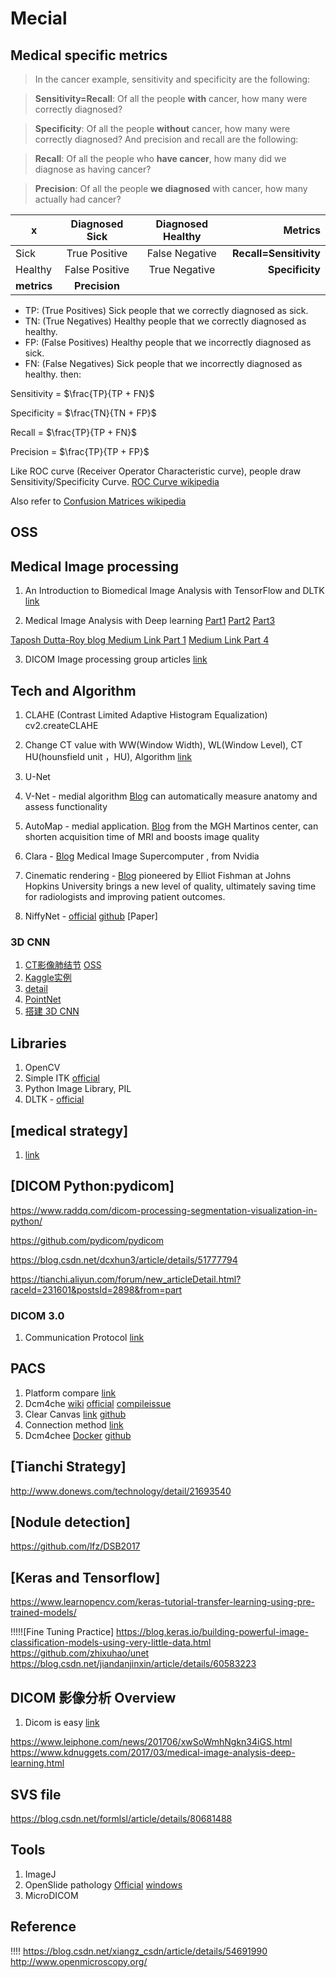 # Mecial

## Medical specific metrics

>In the cancer example, sensitivity and specificity are the following:

> **Sensitivity=Recall**: Of all the people **with** cancer, how many were correctly diagnosed?

> **Specificity**: Of all the people **without** cancer, how many were correctly diagnosed?
And precision and recall are the following:

>**Recall**: Of all the people who **have cancer**, how many did we diagnose as having cancer?

>**Precision**: Of all the people **we diagnosed** with cancer, how many actually had cancer?



x|Diagnosed Sick|Diagnosed Healthy|Metrics
-|:-:|:-:|-:
Sick|True Positive|False Negative|**Recall=Sensitivity** 
Healthy|False Positive|True Negative|**Specificity**
**metrics**|**Precision**

- TP: (True Positives) Sick people that we correctly diagnosed as sick.
- TN: (True Negatives) Healthy people that we correctly diagnosed as healthy.
- FP: (False Positives) Healthy people that we incorrectly diagnosed as sick.
- FN: (False Negatives) Sick people that we incorrectly diagnosed as healthy.
then:

Sensitivity = $\frac{TP}{TP + FN}$

Specificity = $\frac{TN}{TN + FP}$

Recall = $\frac{TP}{TP + FN}$

Precision = $\frac{TP}{TP + FP}$

Like ROC curve (Receiver Operator Characteristic curve), people draw Sensitivity/Specificity Curve. 
[ROC Curve wikipedia](https://en.wikipedia.org/wiki/Receiver_operating_characteristic)

Also refer to [Confusion Matrices wikipedia](https://en.wikipedia.org/wiki/Confusion_matrix)


## OSS

## Medical Image processing

1. An Introduction to Biomedical Image Analysis with TensorFlow and DLTK [link](https://medium.com/tensorflow/an-introduction-to-biomedical-image-analysis-with-tensorflow-and-dltk-2c25304e7c13)

2. Medical Image Analysis with Deep learning [Part1](https://www.kdnuggets.com/2017/03/medical-image-analysis-deep-learning.html) [Part2](https://www.kdnuggets.com/2017/04/medical-image-analysis-deep-learning-part-2.html)  [Part3](https://www.kdnuggets.com/2017/06/medical-image-analysis-deep-learning-part-3.html)

[Taposh Dutta-Roy blog ](https://medium.com/@taposhdr)
[Medium Link Part 1](https://medium.com/@taposhdr/medical-image-analysis-with-deep-learning-i-23d518abf531)
[Medium Link Part 4](https://medium.com/@taposhdr/medical-image-analysis-with-deep-learning-iv-479b5fa446e7)

3. DICOM Image processing group articles [link](https://blog.csdn.net/column/details/dicom.html)

## Tech and Algorithm

1. CLAHE (Contrast Limited Adaptive Histogram Equalization)
   cv2.createCLAHE

2. Change CT value with WW(Window Width), WL(Window Level), CT HU(hounsfield unit ，HU), Algorithm [link](https://blog.csdn.net/chenhuakang/article/details/79164134)

3. U-Net

4. V-Net - medial algorithm [Blog](https://blogs.nvidia.com/blog/2018/03/28/ai-healthcare-gtc/) can automatically measure anatomy and assess functionality
5. AutoMap - medial application. [Blog](https://blogs.nvidia.com/blog/2018/03/28/ai-healthcare-gtc/)  from the MGH Martinos center, can shorten acquisition time of MRI and boosts image quality
6. Clara - [Blog](https://blogs.nvidia.com/blog/2018/03/28/ai-healthcare-gtc/) Medical Image Supercomputer , from Nvidia
7. Cinematic rendering -  [Blog](https://blogs.nvidia.com/blog/2018/03/28/ai-healthcare-gtc/) pioneered by Elliot Fishman at Johns Hopkins University brings a new level of quality, ultimately saving time for radiologists and improving patient outcomes.
8. NiffyNet - [official](http://niftynet.io/) [github](https://github.com/NifTK/NiftyNet) [Paper]

### 3D CNN

1. [CT影像肺结节](https://zhuanlan.zhihu.com/p/29984844) [OSS](https://tianchi.aliyun.com/forum/new_articleDetail.html?raceId=231601&postsId=2898&from=part)
2. [Kaggle实例](http://www.sohu.com/a/138840776_610300)
3. [detail](https://blog.csdn.net/u014154380/article/details/78395010)
4. [PointNet](http://www.sohu.com/a/164139251_651893)
5. [搭建 3D CNN](http://www.360doc.com/content/17/0421/10/10408243_647313566.shtml)

## Libraries

1. OpenCV
2. Simple ITK [official](http://www.simpleitk.org/)
3. Python Image Library, PIL
4. DLTK - [official](htps://dltk.github.io/) 

## [medical strategy]

1. [link](http://www.biomedicalcomputationreview.org/content/deep-learning-and-future-%E2%80%A8biomedical-image-analysis)

## [DICOM Python:pydicom]

https://www.raddq.com/dicom-processing-segmentation-visualization-in-python/

https://github.com/pydicom/pydicom

https://blog.csdn.net/dcxhun3/article/details/51777794

https://tianchi.aliyun.com/forum/new_articleDetail.html?raceId=231601&postsId=2898&from=part

### DICOM 3.0

1. Communication Protocol [link](https://blog.csdn.net/zssureqh/article/details/50063265)

## PACS

1. Platform compare [link](https://dcm4che.atlassian.net/wiki/download/attachments/950333/ossdicom.pdf?version=1&modificationDate=1178887181318&cacheVersion=1&api=v2)
2. Dcm4che  [wiki](5.https://dcm4che.atlassian.net/wiki/spaces/proj/overview?mode=global) [official](https://www.dcm4che.org/) [compileissue](https://blog.csdn.net/zssureqh/article/details/50811535)
3. Clear Canvas [link](https://github.com/ClearCanvas/ClearCanvas/releases) [github](http://clearcanvas.github.io/)
4. Connection method [link](https://wenku.baidu.com/view/05844b69af1ffc4ffe47acba.html)
5. Dcm4chee [Docker](https://github.com/dpatriarche/docker-dcm4chee) [github](https://github.com/dcm4che/dcm4chee-arc-light)

## [Tianchi Strategy]

http://www.donews.com/technology/detail/21693540

## [Nodule detection]

https://github.com/lfz/DSB2017

## [Keras and Tensorflow]

https://www.learnopencv.com/keras-tutorial-transfer-learning-using-pre-trained-models/

!!!!![Fine Tuning Practice]
https://blog.keras.io/building-powerful-image-classification-models-using-very-little-data.html
https://github.com/zhixuhao/unet
https://blog.csdn.net/jiandanjinxin/article/details/60583223

## DICOM 影像分析 Overview

1. Dicom is  easy [link](http://dicomiseasy.blogspot.com/)

https://www.leiphone.com/news/201706/xwSoWmhNgkn34iGS.html
https://www.kdnuggets.com/2017/03/medical-image-analysis-deep-learning.html

## SVS file

https://blog.csdn.net/formlsl/article/details/80681488

## Tools

1. ImageJ
2. OpenSlide  pathology [Official](https://openslide.org/) [windows](https://openslide.org/docs/windows/)
3. MicroDICOM

## Reference

!!!! https://blog.csdn.net/xiangz_csdn/article/details/54691990
http://www.openmicroscopy.org/